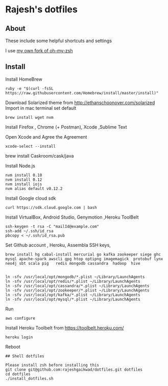 # Rajesh's dotfiles

## About

These include some helpful shortcuts and settings 

I use [my own fork of oh-my-zsh](https://github.com/rajeshgaikwad/oh-my-zsh) 



## Install

  Install HomeBrew
  ```
  ruby -e "$(curl -fsSL https://raw.githubusercontent.com/Homebrew/install/master/install)"
  ```

  Download Solarized theme from http://ethanschoonover.com/solarized Import in mac terminal set default
   ```
  brew install wget nvm                                                                                                       
   ```

  Install Firefox , Chrome (+ Postman), Xcode ,Sublime Text

  Open Xcode and Agree the Agreement
   ```
  xcode-select --install                                                                                                
   ```
  brew install Caskroom/cask/java 

  Install Node.js
   ```
  nvm install 0.10
  nvm install 0.12
  nvm install iojs
  nvm alias default v0.12.2   
   ```
  Install Google cloud sdk

   ```
  curl https://sdk.cloud.google.com | bash
   ```
  
  Install VirtualBox, Android Studio, Genymotion ,Heroku ToolBelt

   ```
  ssh-keygen -t rsa -C "mailId@example.com"
  ssh-add ~/.ssh/id_rsa
  pbcopy < ~/.ssh/id_rsa.pub
   ```

  Set Github account , Heroku, Assembla SSH keys, 


   ```
  brew install hg cabal-install mercurial go kafka zookeeper siege ghc mysql apache-spark awscli gpg htop optipng imagemagick  protobuf lynx neo4j sbt scala pig   redis mongodb cassandra  hadoop  hive 


  ln -sfv /usr/local/opt/mongodb/*.plist ~/Library/LaunchAgents
  ln -sfv /usr/local/opt/redis/*.plist ~/Library/LaunchAgents
  ln -sfv /usr/local/opt/cassandra/*.plist ~/Library/LaunchAgents
  ln -sfv /usr/local/opt/zookeeper/*.plist ~/Library/LaunchAgents
  ln -sfv /usr/local/opt/kafka/*.plist ~/Library/LaunchAgents
  ln -sfv /usr/local/opt/mysql/*.plist ~/Library/LaunchAgents
   ```
  Run  
   ```
   aws configure
   ```

   Install Heroku Toolbelt from https://toolbelt.heroku.com/
   ```
   heroku login
   ```

  Reboot







    ## Shell dotfiles

    Please install zsh before installing this
    git clone git@github.com:rajeshgaikwad/dotfiles.git dotfiles
    cd dotfiles
    ./install_dotfiles.sh


